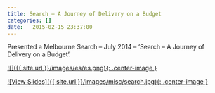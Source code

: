 ```yaml
---
title: Search – A Journey of Delivery on a Budget
categories: []
date:   2015-02-15 23:37:00
---
```


Presented a Melbourne Search – July 2014 – ‘Search – A Journey of Delivery on a Budget’.

[![]({{ site.url }}/images/es/es.png){: .center-image }](https://smcleod.net/files/Search---A-Journey-of-Delivery-on-a-Budget/)

[![View Slides]({{ site.url }}/images/misc/search.jpg){: .center-image }](https://smcleod.net/files/Search---A-Journey-of-Delivery-on-a-Budget/)
